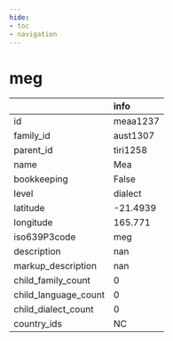 ```yaml
---
hide:
- toc
- navigation
---
```

# meg
|                      | info     |
|:---------------------|:---------|
| id                   | meaa1237 |
| family_id            | aust1307 |
| parent_id            | tiri1258 |
| name                 | Mea      |
| bookkeeping          | False    |
| level                | dialect  |
| latitude             | -21.4939 |
| longitude            | 165.771  |
| iso639P3code         | meg      |
| description          | nan      |
| markup_description   | nan      |
| child_family_count   | 0        |
| child_language_count | 0        |
| child_dialect_count  | 0        |
| country_ids          | NC       |
